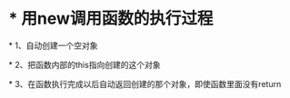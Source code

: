 # \* 用new调用函数的执行过程 

\* 1、自动创建一个空对象 

\* 2、把函数内部的this指向创建的这个对象 

\* 3、在函数执行完成以后自动返回创建的那个对象，即使函数里面没有return 